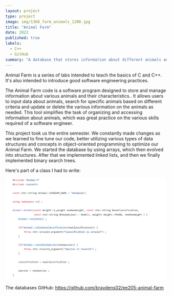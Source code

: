 ```yaml
---
layout: project
type: project
image: img/1368_farm_animals_1200.jpg
title: "Animal Farm"
date: 2022
published: true
labels:
  - C++
  - GitHub
summary: "A database that stores information about different animals and their various characteristics."
---
```


Animal Farm is a series of labs intended to teach the basics of C and C++. It's also intended to introduce good software engineering practices.

The Animal Farm code is a software program designed to store and manage information about various animals and their characteristics.. It allows users to input data about animals, search for specific animals based on different criteria and update or delete the various information on the animals as needed. This tool simplifies the task of organizing and accessing information about animals, which was great practice on the various skills required of a software engineer.

This project took us the entire semester. We constantly made changes as we learned to fine tune our code, better utilizing various types of data structures and concepts in object-oriented programming to optimize our Animal Farm. We started the database by using arrays, which then evolved into structures. After that we implemented linked lists, and then we finally implemented binary search trees.

Here's part of a class I had to write:

<img class="img-fluid" src="../img/Screenshot 2023-09-01 132812.png">

The databases GitHub: <a href="https://github.com/braydens02/ee205-animal-farm"><i class="large github icon "></i>https://github.com/braydens02/ee205-animal-farm</a>
